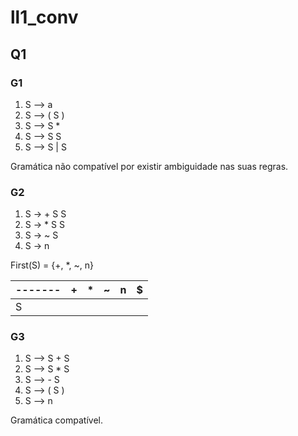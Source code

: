 # ll1_conv
## Q1
### G1
1) S ⟶ a
2) S ⟶ ( S )
3) S ⟶ S *
4) S ⟶ S S 
5) S ⟶ S | S

Gramática não compatível por existir ambiguidade nas suas regras.
### G2 
1) S → + S S
2) S → * S S
3) S → ~ S
4) S → n

First(S) = {+, *, ~, n}

------- | + | * | ~ | n | $
------- | - | - | - | - | -
S       |   |   |   |   |

### G3
1) S ⟶ S + S
2) S ⟶ S * S
3) S ⟶ - S
4) S ⟶ ( S ) 
5) S ⟶ n

Gramática compatível.
